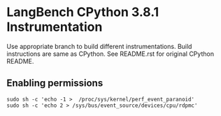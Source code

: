# LangBench CPython 3.8.1 Instrumentation
Use appropriate branch to build different instrumentations.
Build instructions are same as CPython.
See README.rst for original CPython README.

## Enabling permissions
```
sudo sh -c 'echo -1 >  /proc/sys/kernel/perf_event_paranoid'
sudo sh -c 'echo 2 > /sys/bus/event_source/devices/cpu/rdpmc'
```
